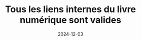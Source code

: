 ---
N: '147'
Rubrique: Liens
title: Tous les liens internes du livre numérique sont valides
detail: 
abstract: 
categories: [" Liens"]
agrege: O4147-E051
opquast: '4 147'
indiceebook: '51'
description: "Règle n° 051"
before: "050"
weight: "051"
after: "052"
actif: '1'
layout: rules
date: 2024-12-03
tags: ["", ""]
objectif: ["Faciliter un accès rapide à tous les contenus.", "
Éviter la déception des utilisateurs."]
Meo: ["S'assurer que l'outil utilisé pour la rédaction des contenus possède une gestion satisfaisante et cohérente des hyperliens internes."]
Controle: ["Lancer régulièrement un contrôle de la validité de l'ensemble des liens"]
epubcheck: true
ace: false
humancheck: false
Source: ["Opquast"]
Referentiel: [""]
steps: ["Conception", "Fabrication"]
---